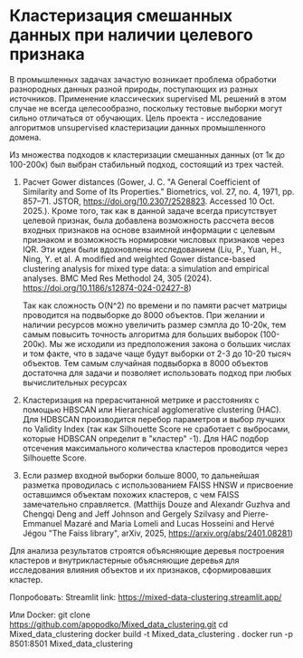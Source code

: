 # Кластеризация смешанных данных при наличии целевого признака

В промышленных задачах зачастую возникает проблема обработки разнородных данных разной природы, поступающих из разных источников. Применение классических supervised ML решений в этом случае не всегда целесообразно, поскольку тестовые выборки могут сильно отличаться от обучающих. Цель проекта - исследование алгоритмов unsupervised кластеризации данных промышленного домена.

Из множества подходов к кластеризации смешанных данных (от 1к до 100-200к) был выбран стабильный подход, состоящий из трех частей.
1. Расчет Gower distances (Gower, J. C. "A General Coefficient of Similarity and Some of Its Properties." Biometrics, vol. 27, no. 4, 1971, pp. 857–71. JSTOR, https://doi.org/10.2307/2528823. Accessed 10 Oct. 2025.). Кроме того, так как в данной задаче всегда присутствует целевой признак, была добавлена возможность рассчета весов входных признаков на основе взаимной информации с целевым признаком и возможность нормировки числовых признаков через IQR. Эти идеи были вдохновлены исследованием (Liu, P., Yuan, H., Ning, Y. et al. A modified and weighted Gower distance-based clustering analysis for mixed type data: a simulation and empirical analyses. BMC Med Res Methodol 24, 305 (2024). https://doi.org/10.1186/s12874-024-02427-8)

   Так как сложность O(N^2) по времени и по памяти расчет матрицы проводится на подвыборке до 8000 объектов. При желании и наличии ресурсов можно увеличить размер сэмпла до 10-20к, тем самым повысить точность алгоритма для больших выборок (100-200к). Мы же исходили из предположения закона о больших числах и том факте, что в задаче чаще будут выборки от 2-3 до 10-20 тысяч объектов. Тем самым случайная подвыборка в 8000 объектов достаточна для задачи и позволяет использовать подход при любых вычислительных ресурсах

2. Кластеризация на прерасчитанной метрике и расстояниях с помощью HBSCAN или Hierarchical agglomerative clustering (HAC). Для HDBSCAN производится перебор параметров и выбор лучших по Validity Index (так как Silhouette Score не сработает с выбросами, которые HDBSCAN определит в "кластер" -1). Для HAC подбор отсечения максимального количества кластеров проводится через Silhouette Score.

3. Если размер входной выборки больше 8000, то дальнейшая разметка проводилась с использованием FAISS HNSW и присвоение оставшимся объектам похожих кластеров, с чем FAISS замечательно справляется. (Matthijs Douze and Alexandr Guzhva and Chengqi Deng and Jeff Johnson and Gergely Szilvasy and Pierre-Emmanuel Mazaré and Maria Lomeli and Lucas Hosseini and Hervé Jégou "The Faiss library", arXiv, 2025, https://arxiv.org/abs/2401.08281)


Для анализа результатов строятся объясняющие деревья построения кластеров и внутрикластерные объясняющие деревья для исследования влияния объектов и их признаков, сформировавших кластер.

Попробовать:
Streamlit link: https://mixed-data-clustering.streamlit.app/

Или Docker:
git clone https://github.com/apopodko/Mixed_data_clustering.git
cd Mixed_data_clustering
docker build -t Mixed_data_clustering .
docker run -p 8501:8501 Mixed_data_clustering
